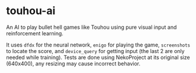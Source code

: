 # touhou-ai
An AI to play bullet hell games like Touhou using pure visual input and reinforcement learning.

It uses `dfdx` for the neural network, `enigo` for playing the game, `screenshots` to locate the score, and `device_query` for getting input (the last 2 are only needed while training).
Tests are done using NekoProject at its original size (640x400), any resizing may cause incorrect behavior.
